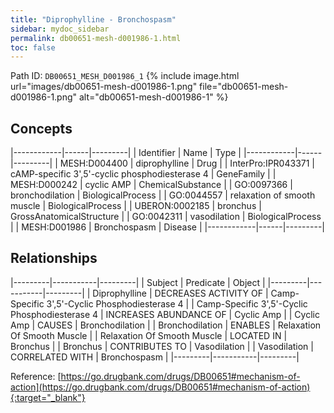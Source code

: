 ```yaml
---
title: "Diprophylline - Bronchospasm"
sidebar: mydoc_sidebar
permalink: db00651-mesh-d001986-1.html
toc: false 
---
```



Path ID: `DB00651_MESH_D001986_1`
{% include image.html url="images/db00651-mesh-d001986-1.png" file="db00651-mesh-d001986-1.png" alt="db00651-mesh-d001986-1" %}

## Concepts

|------------|------|---------|
| Identifier | Name | Type    |
|------------|------|---------|
| MESH:D004400 | diprophylline | Drug |
| InterPro:IPR043371 | cAMP-specific 3',5'-cyclic phosphodiesterase 4 | GeneFamily |
| MESH:D000242 | cyclic AMP | ChemicalSubstance |
| GO:0097366 | bronchodilation | BiologicalProcess |
| GO:0044557 | relaxation of smooth muscle | BiologicalProcess |
| UBERON:0002185 | bronchus | GrossAnatomicalStructure |
| GO:0042311 | vasodilation | BiologicalProcess |
| MESH:D001986 | Bronchospasm | Disease |
|------------|------|---------|

## Relationships

|---------|-----------|---------|
| Subject | Predicate | Object  |
|---------|-----------|---------|
| Diprophylline | DECREASES ACTIVITY OF | Camp-Specific 3',5'-Cyclic Phosphodiesterase 4 |
| Camp-Specific 3',5'-Cyclic Phosphodiesterase 4 | INCREASES ABUNDANCE OF | Cyclic Amp |
| Cyclic Amp | CAUSES | Bronchodilation |
| Bronchodilation | ENABLES | Relaxation Of Smooth Muscle |
| Relaxation Of Smooth Muscle | LOCATED IN | Bronchus |
| Bronchus | CONTRIBUTES TO | Vasodilation |
| Vasodilation | CORRELATED WITH | Bronchospasm |
|---------|-----------|---------|

Reference: [https://go.drugbank.com/drugs/DB00651#mechanism-of-action](https://go.drugbank.com/drugs/DB00651#mechanism-of-action){:target="_blank"}